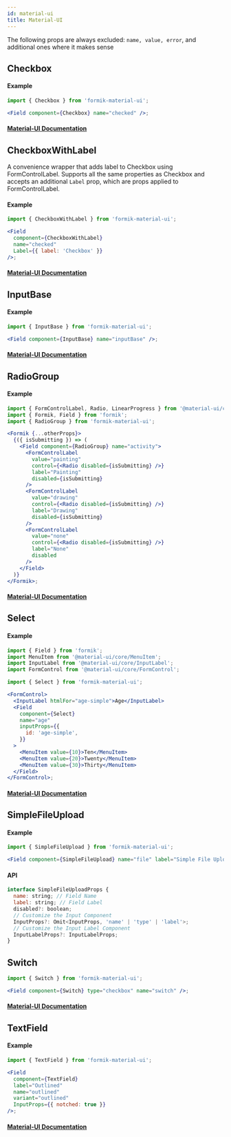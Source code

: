```yaml
---
id: material-ui
title: Material-UI
---
```


The following props are always excluded: `name, value, error`, and additional ones where it makes sense

## Checkbox

#### Example

```jsx
import { Checkbox } from 'formik-material-ui';

<Field component={Checkbox} name="checked" />;
```

#### [Material-UI Documentation](https://material-ui.com/api/checkbox/)

## CheckboxWithLabel

A convenience wrapper that adds label to Checkbox using FormControlLabel. Supports all the same properties as Checkbox and accepts an additional `Label` prop, which are props applied to FormControlLabel.

#### Example

```jsx
import { CheckboxWithLabel } from 'formik-material-ui';

<Field
  component={CheckboxWithLabel}
  name="checked"
  Label={{ label: 'Checkbox' }}
/>;
```

#### [Material-UI Documentation](https://material-ui.com/api/form-control-label/)

## InputBase

#### Example

```jsx
import { InputBase } from 'formik-material-ui';

<Field component={InputBase} name="inputBase" />;
```

#### [Material-UI Documentation](https://material-ui.com/api/input-base/)

## RadioGroup

#### Example

```jsx
import { FormControlLabel, Radio, LinearProgress } from '@material-ui/core';
import { Formik, Field } from 'formik';
import { RadioGroup } from 'formik-material-ui';

<Formik {...otherProps}>
  {({ isSubmitting }) => (
    <Field component={RadioGroup} name="activity">
      <FormControlLabel
        value="painting"
        control={<Radio disabled={isSubmitting} />}
        label="Painting"
        disabled={isSubmitting}
      />
      <FormControlLabel
        value="drawing"
        control={<Radio disabled={isSubmitting} />}
        label="Drawing"
        disabled={isSubmitting}
      />
      <FormControlLabel
        value="none"
        control={<Radio disabled={isSubmitting} />}
        label="None"
        disabled
      />
    </Field>
  )}
</Formik>;
```

#### [Material-UI Documentation](https://material-ui.com/api/radio-group/#radiogroup-api)

## Select

#### Example

```jsx
import { Field } from 'formik';
import MenuItem from '@material-ui/core/MenuItem';
import InputLabel from '@material-ui/core/InputLabel';
import FormControl from '@material-ui/core/FormControl';

import { Select } from 'formik-material-ui';

<FormControl>
  <InputLabel htmlFor="age-simple">Age</InputLabel>
  <Field
    component={Select}
    name="age"
    inputProps={{
      id: 'age-simple',
    }}
  >
    <MenuItem value={10}>Ten</MenuItem>
    <MenuItem value={20}>Twenty</MenuItem>
    <MenuItem value={30}>Thirty</MenuItem>
  </Field>
</FormControl>;
```

#### [Material-UI Documentation](https://material-ui.com/api/select/)

## SimpleFileUpload

#### Example

```jsx
import { SimpleFileUpload } from 'formik-material-ui';

<Field component={SimpleFileUpload} name="file" label="Simple File Upload" />;
```

#### API

```jsx
interface SimpleFileUploadProps {
  name: string; // Field Name
  label: string; // Field Label
  disabled?: boolean;
  // Customize the Input Component
  InputProps?: Omit<InputProps, 'name' | 'type' | 'label'>;
  // Customize the Input Label Component
  InputLabelProps?: InputLabelProps;
}
```

## Switch

```jsx
import { Switch } from 'formik-material-ui';

<Field component={Switch} type="checkbox" name="switch" />;
```

#### [Material-UI Documentation](https://material-ui.com/api/switch/)

## TextField

#### Example

```jsx
import { TextField } from 'formik-material-ui';

<Field
  component={TextField}
  label="Outlined"
  name="outlined"
  variant="outlined"
  InputProps={{ notched: true }}
/>;
```

#### [Material-UI Documentation](https://material-ui.com/api/text-field/#textfield-api)
